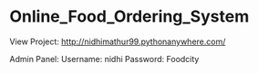 # Online_Food_Ordering_System

View Project: http://nidhimathur99.pythonanywhere.com/

Admin Panel:
Username: nidhi
Password: Foodcity
